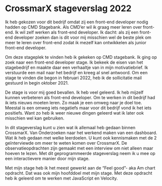 # CrossmarX stageverslag 2022
Ik heb gekozen voor dit bedrijf omdat zij een front-end developer nodig hadden op CMD Stagebank. Als CMD’er wil ik graag meer leren over front-end. Ik wil zelf werken als front-end developer. Ik dacht: als zij een front-end developer zoeken dan is dit voor mij misschien wel de beste plek om meer te leren over front-end zodat ik mezelf kan ontwikkelen als junior front-end developer. 

Om deze stageplek te vinden heb ik gekeken op CMD stagebank. Ik ging op zoek naar een front-end developer stage. Ik bekeek de eisen van het stagebedrijf en maakte daar een verhaaltje van in mijn motivatiebrief. Ik verstuurde een mail naar het bedrijf en kreeg al snel antwoord. Om een stage te vinden die begon in februari 2022, heb ik de sollicitatie mail gestuurd in begin oktober 2021. 

De stage is voor mij goed bevallen. Ik heb veel geleerd. Ik heb mijzelf kunnen verbeteren als front-end developer. Om te werken in dit bedrijf had ik iets nieuws moeten leren. Zo maak je een omweg naar je doel toe. Meestal is een omweg iets negatiefs maar voor dit bedrijf vond ik het iets positiefs. Want zo heb ik weer nieuwe dingen geleerd wat ik later ook misschien wel kan gebruiken. 

In dit stageverslag kunt u zien wat ik allemaal heb gedaan binnen CrossmarX. Van Onderzoeken naar het werkend maken van een dashboard. Wat ik heb gedaan met welke leerdoelen. U kunt ook kennismaken met de 2 geïnterviewde om meer te weten komen over CrossmarX. De observatieopdrachten zijn gemaakt met een interview om niet alleen maar hoeven te lezen. Met dit geprogrammeerde stageverslag neem ik u mee op een interactievere manier door mijn stage.

Met mijn stage heb ik het meest gewerkt aan de “Feel good”- aka Am chart opdracht. Dat was ook mijn hoofddoel met mijn stage. Met deze opdracht heb ik geleerd om te werken met JavaScript en Velocity. 
